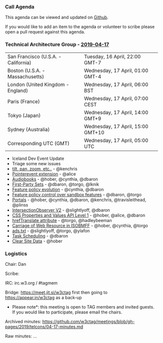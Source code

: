 ### Call Agenda

This agenda can be viewed and updated on [Github](https://github.com/w3ctag/meetings/blob/gh-pages/2019/telcons/04-17-agenda.md).

If you would like to add an item to the agenda or volunteer to scribe please open a pull request against this agenda.

### Technical Architecture Group - [2019-04-17](https://www.timeanddate.com/worldclock/converter.html?iso=20190417T050000&p1=224&p2=43&p3=136&p4=195&p5=248&p6=240)

<table>
<tr><td> San Francisco (U.S.A. - California) <td> Tuesday, 16 April, 22:00 GMT-7</td></tr>
<tr><td> Boston (U.S.A. - Massachusetts) <td> Wednesday, 17 April, 01:00 GMT-4</td></tr>
<tr><td> London (United Kingdom - England) <td> Wednesday, 17 April, 06:00 BST</td></tr>
<tr><td> Paris (France) <td> Wednesday, 17 April, 07:00 CEST</td></tr>
<tr><td> Tokyo (Japan) <td> Wednesday, 17 April, 14:00 GMT+9</td></tr>
<tr><td> Sydney (Australia) <td> Wednesday, 17 April, 15:00 GMT+10</td></tr>
<tr><td> Corresponding UTC (GMT) <td> Wednesday, 17 April, 05:00 UTC</td></tr>
</table>

* Iceland Dev Event Update
* Triage some new issues
* [tilt, pan, zoom, etc..](https://github.com/w3ctag/design-reviews/issues/358) - @kenchris  
* [Pointerevent extension](https://github.com/w3ctag/design-reviews/issues/346) - @alice
* [Audiobooks](https://github.com/w3ctag/design-reviews/issues/345) - @hober, @cynthia, @dbaron
* [First-Party Sets](https://github.com/w3ctag/design-reviews/issues/342) - @dbaron, @torgo, @lknik
* [Feature policy evolution](https://github.com/w3ctag/design-reviews/issues/341) - @cynthia, @dbaron
* [Feature policy control over sandbox features](https://github.com/w3ctag/design-reviews/issues/339) - @dbaron, @torgo
* [Portals](https://github.com/w3ctag/design-reviews/issues/331) - @hober, @cynthia, @dbaron, @kenchris, @travisleithead, @plinss
* [IntersectionObserver V2](https://github.com/w3ctag/design-reviews/issues/328) - @slightlyoff, @dbaron
* [CSS Properties and Values API Level 1](https://github.com/w3ctag/design-reviews/issues/318) - @hober, @alice, @dbaron
* [hrefTranslate attribute](https://github.com/w3ctag/design-reviews/issues/301) - @torgo, @hadleybeeman
* [Carriage of Web Resource in ISOBMFF](https://github.com/w3ctag/design-reviews/issues/285) - @hober, @cynthia, @torgo
* [ads.txt](https://github.com/w3ctag/design-reviews/issues/201) - @slightlyoff, @torgo, @ylafon
* [Task Scheduling](https://github.com/w3ctag/design-reviews/issues/72) - @dbaron
* [Clear Site Data](https://github.com/w3ctag/design-reviews/issues/62) - @hober

### Logistics

Chair: Dan

Scribe:

IRC: irc.w3.org / #tagmem

Bridge: https://meet.jit.si/w3ctag first then going to https://appear.in/w3ctag as a back-up

* Please note*: this meeting is open to TAG members and invited guests. If you would like to participate, please email the chairs.

Archived minutes: https://github.com/w3ctag/meetings/blob/gh-pages/2019/telcons/04-17-minutes.md

Raw minutes: ...
